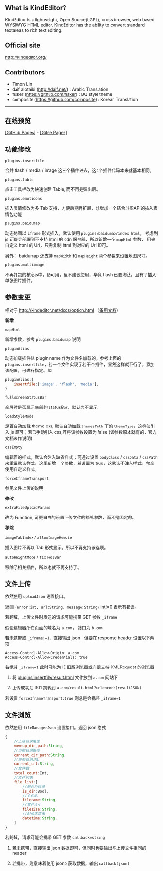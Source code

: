 ## What is KindEditor?

KindEditor is a lightweight, Open Source(LGPL), cross browser, web based WYSIWYG HTML editor. KindEditor has the ability to convert standard textareas to rich text editing.

## Official site

http://kindeditor.org/

## Contributors

* Timon Lin
* daif alotaibi (http://daif.net/) : Arabic Translation
* fisker (https://github.com/fisker) : QQ style theme
* composite (https://github.com/composite) : Korean Translation

-------------------------------------------------------------------------
## 在线预览

[[GitHub Pages]](https://malacca.github.io/kindeditor/)  -  [[Gitee Pages]](http://malaccas.gitee.io/kindeditor)

## 功能修改

`plugins.insertfile`

合并 flash / media / image 这三个插件进去，这4个插件代码本来就基本相同。


`plugins.table`

点击工具栏改为快速创建 Table, 而不再是弹出层。


`plugins.emoticons`

插入表情修改为多 Tab 支持，方便后期再扩展，想增加一个结合斗图API的插入表情包功能


`plugins.baidumap`

动态地图以 `iframe` 形式插入，默认使用 `plugins/baidumap/index.html`，
考虑到 js 可能会部署到不支持 html 的 cdn 服务器，所以新增一个 `mapHtml` 参数，
用来自定义 html 的 Url，只需复制 html 到对应的 Url 即可。

另外： baidumap 还支持 `mapWidth` 和 `mapHeight` 两个参数来设置地图尺寸。


`plugins.multiimage`

不再打包的核心js中，仍可用，但不建议使用，毕竟 flash 已要淘汰，且有了插入单张图片插件。


## 参数变更

相对于 http://kindeditor.net/docs/option.html （[备用文档](docs/option.rst)）

**新增**

`mapHtml`

新增参数，参考 `plugins.baidumap` 说明

`pluginAlias`

动态加载插件以 plugin name 作为文件名加载的，参考上面的 `plugins.insertfile`，若一个文件实现了若干个插件，显然这样就不行了，添加该配置，可进行指定。如
```js
pluginAlias:{
    insertfile:['image', 'flash', 'media'],
}
```

`fullscreenStatusBar`

全屏时是否显示底部的 statusBar，默认为不显示


`loadStyleMode`

是否自动加载 theme css, 默认自动加载 `themesPath` 下的 `themeType`，这样仅引入 js 即可；若已手动引入 css,可将该参数设置为 false (该参数原本就有的，官方文档未作说明)

`cssEmpty`

编辑区的样式，默认会注入缺省样式；可通过设置 `bodyClass` / `cssData` / `cssPath` 来重置默认样式，这里新增一个参数，若设置为 true，这默认不注入样式，完全使用自定义样式。

`forceIframeTransport`

参见文件上传的说明


**修改**

`extraFileUploadParams`

改为 Function, 可更自由的设置上传文件的额外参数，而不是固定的。



**移除**

`imageTabIndex` / `allowImageRemote`

插入图片不再以 Tab 形式显示，所以不再支持该选项。

`autoHeightMode` / `fixToolBar`

移除了相关插件，所以也就不再支持了。



## 文件上传

依然使用 `uploadJson` 设置接口。

返回 `{error:int, url:String, message:String}`  int!=0 表示有错误。

若跨域，上传文件时发送的请求可能携带 GET 参数 `_iframe`

假设编辑器所在页面的域名为 `a.com`， 接口为 `b.com`

若未携带或 `_iframe!=1`，直接输出 json，但要在 response header 设置以下两项

```
Access-Control-Allow-Origin: a.com
Access-Control-Allow-Credentials: true
```

若携带 `_iframe=1` 此时可能为 IE 旧版浏览器或有限支持 XMLRequest 的浏览器

1. 将 [plugins/insertfile/result.html](plugins/insertfile/result.html) 文件放到 `a.com` 网站下

2. 上传成功后 301 跳转到 `a.com/result.html?urlencode(resultJSON)`

若设置 `forceIframeTransport:true` 则总是会携带 `_iframe=1`

## 文件浏览

依然使用 `fileManagerJson` 设置接口。返回 json 格式

```js
{
    //上级目录路径
    moveup_dir_path:String,
    //当前目录路径
    current_dir_path:String,
    //当前目录URL
    current_url:String,
    //文件数
    total_count:Int,
    //文件列表
    file_list:[
        //是否为目录
        is_dir:Bool,
        //文件名
        filename:String,
        //文件大小
        filesize:String,
        //时间字符串
        datetime:String,
    ]
}
```

若跨域，请求可能会携带 GET 参数 `callback=string`

1. 若未携带，直接输出 json 数据即可，但同时也要输出与上传文件相同的 header

2. 若携带，则意味着使用 jsonp 获取数据，输出 `callback(json)`